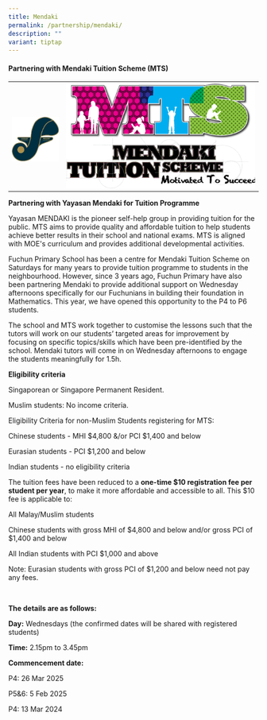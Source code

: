 ```yaml
---
title: Mendaki
permalink: /partnership/mendaki/
description: ""
variant: tiptap
---
```

<h4><strong>Partnering with Mendaki Tuition Scheme (MTS)</strong></h4>
<table style="minWidth: 50px">
<colgroup>
<col>
<col>
</colgroup>
<tbody>
<tr>
<td rowspan="1" colspan="1">
<p></p>
<div class="isomer-image-wrapper">
<img style="width: 100%" height="auto" width="100%" alt="" src="/images/logo.png">
</div>
</td>
<td rowspan="1" colspan="1">
<div class="isomer-image-wrapper">
<img style="width: 100%" height="auto" width="100%" src="/images/m2.png">
</div>
</td>
</tr>
</tbody>
</table>
<p><strong>Partnering with Yayasan Mendaki for Tuition Programme</strong>
</p>
<p>Yayasan MENDAKI is the pioneer self-help group in providing tuition for
the public. MTS aims to provide quality and affordable tuition to help
students achieve better results in their school and national exams. MTS
is aligned with MOE's curriculum and provides additional developmental
activities.&nbsp;</p>
<p>Fuchun Primary School has been a centre for Mendaki Tuition Scheme on
Saturdays for many years to provide tuition programme to students in the
neighbourhood. However, since 3 years ago, Fuchun Primary have also been
partnering Mendaki to provide additional support on Wednesday afternoons
specifically for our Fuchunians in building their foundation in Mathematics.
This year, we have opened this opportunity to the P4 to P6 students.&nbsp;</p>
<p>The school and MTS work together to customise the lessons such that the
tutors will work on our students’ targeted areas for improvement by focusing
on specific topics/skills which have been pre-identified by the school.
Mendaki tutors will come in on Wednesday afternoons to engage the students
meaningfully for 1.5h.&nbsp;&nbsp;</p>
<p><strong>Eligibility criteria&nbsp;&nbsp;</strong>
</p>
<p>Singaporean or Singapore Permanent Resident.&nbsp;</p>
<p>Muslim students: No income criteria.&nbsp;</p>
<p>Eligibility Criteria for non-Muslim Students registering for MTS:</p>
<p>Chinese students - MHI $4,800 &amp;/or PCI $1,400 and below</p>
<p>Eurasian students - PCI $1,200 and below</p>
<p>Indian students - no eligibility criteria</p>
<p></p>
<p>The tuition fees have been reduced to a <strong>one-time $10 registration fee per student per year</strong>,
to make it more affordable and accessible to all. This $10 fee is applicable
to:</p>
<p>All Malay/Muslim students</p>
<p>Chinese students with gross MHI of $4,800 and below and/or gross PCI of
$1,400 and below</p>
<p>All Indian students with PCI $1,000 and above</p>
<p>Note: Eurasian students with gross PCI of $1,200 and below need not pay
any fees.</p>
<p>&nbsp;</p>
<p><strong>The details are as follows:</strong>
</p>
<p><strong>Day:</strong> Wednesdays (the confirmed dates will be shared with
registered students)</p>
<p><strong>Time:</strong> 2.15pm to 3.45pm</p>
<p><strong>Commencement date:</strong>
</p>
<p>P4: 26 Mar 2025</p>
<p>P5&amp;6: 5 Feb 2025</p>
<p>P4: 13 Mar 2024</p>